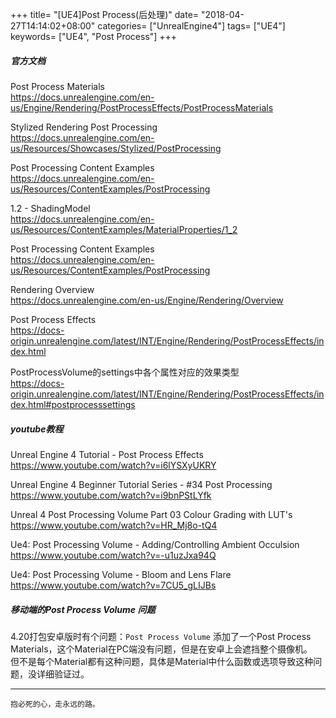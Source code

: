 +++
title= "[UE4]Post Process(后处理)"
date= "2018-04-27T14:14:02+08:00"
categories= ["UnrealEngine4"]
tags= ["UE4"]
keywords= ["UE4", "Post Process"]
+++

##### 官方文档

Post Process Materials  
https://docs.unrealengine.com/en-us/Engine/Rendering/PostProcessEffects/PostProcessMaterials

Stylized Rendering Post Processing  
https://docs.unrealengine.com/en-us/Resources/Showcases/Stylized/PostProcessing

Post Processing Content Examples  
https://docs.unrealengine.com/en-us/Resources/ContentExamples/PostProcessing

1.2 - ShadingModel  
https://docs.unrealengine.com/en-us/Resources/ContentExamples/MaterialProperties/1_2

Post Processing Content Examples  
https://docs.unrealengine.com/en-us/Resources/ContentExamples/PostProcessing

Rendering Overview  
https://docs.unrealengine.com/en-us/Engine/Rendering/Overview

Post Process Effects  
https://docs-origin.unrealengine.com/latest/INT/Engine/Rendering/PostProcessEffects/index.html

PostProcessVolume的settings中各个属性对应的效果类型  
https://docs-origin.unrealengine.com/latest/INT/Engine/Rendering/PostProcessEffects/index.html#postprocesssettings


##### youtube教程

Unreal Engine 4 Tutorial - Post Process Effects  
https://www.youtube.com/watch?v=i6lYSXyUKRY

Unreal Engine 4 Beginner Tutorial Series - #34 Post Processing  
https://www.youtube.com/watch?v=i9bnPStLYfk

Unreal 4 Post Processing Volume Part 03 Colour Grading with LUT's  
https://www.youtube.com/watch?v=HR_Mj8o-tQ4

Ue4: Post Processing Volume - Adding/Controlling Ambient Occulsion  
https://www.youtube.com/watch?v=-u1uzJxa94Q

Ue4: Post Processing Volume - Bloom and Lens Flare  
https://www.youtube.com/watch?v=7CU5_gLIJBs


##### 移动端的Post Process Volume 问题

4.20打包安卓版时有个问题：`Post Process Volume` 添加了一个Post Process Materials，这个Material在PC端没有问题，但是在安卓上会遮挡整个摄像机。  
但不是每个Material都有这种问题，具体是Material中什么函数或选项导致这种问题，没详细验证过。

***
`抱必死的心，走永远的路。`
